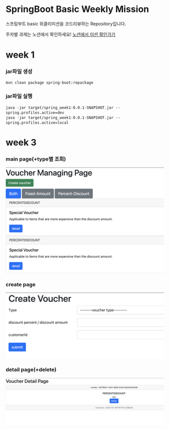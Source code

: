# SpringBoot Basic Weekly Mission
스프링부트 basic 위클리미션을 코드리뷰하는 Repository입니다.

주차별 과제는 노션에서 확인하세요!
[노션에서 미션 확인가기](https://www.notion.so/backend-devcourse/Part1-3-38f57acca0dd490db11393701417943a)

# week 1

### jar파일 생성

```shell
mvn clean package spring-boot:repackage 
```
### jar파일 실행

```shell
java -jar target/spring_week1-0.0.1-SNAPSHOT.jar --spring.profiles.active=dev 
java -jar target/spring_week1-0.0.1-SNAPSHOT.jar --spring.profiles.active=local
```


# week 3 

### main page(+type별 조회)
![](img/스크린샷%202022-04-30%20오후%206.56.32.png)

### create page
![](img/스크린샷%202022-04-30%20오후%206.56.48.png)

### detail page(+delete)
![](img/스크린샷%202022-04-30%20오후%206.57.00.png)

